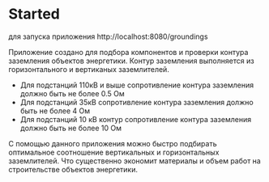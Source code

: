 #  Started
для запуска приложения 
http://localhost:8080/groundings


Приложение создано для подбора компонентов и проверки контура заземления объектов энергетики.
Контур заземления выполняется из горизонтального и вертиканых заземлителей. 
- Для подстанций 110кВ и выше сопротивление контура заземления должно быть не более 0.5 Ом
- Для подстанций 35кВ сопротивление контура заземления должно быть не более 4 Ом
- Для подстанций 10 кВ контур сопротивление контура заземления должно быть не более 10 Ом

С помощью данного приложения можно быстро подбирать оптимальное соотношение вертикальных и горизонтальных заземлителей. Что существенно экономит материалы и объем работ на строительстве объектов энергетики.
